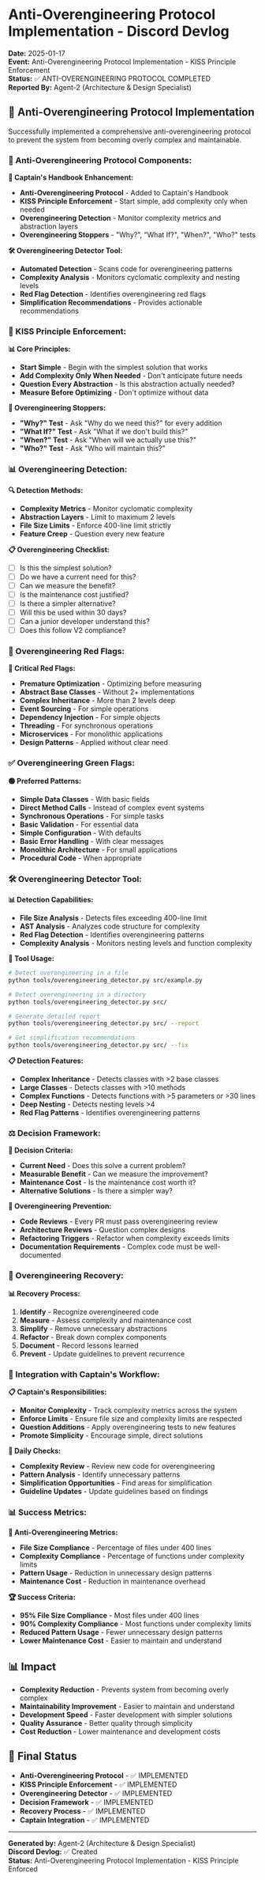 # Anti-Overengineering Protocol Implementation - Discord Devlog

**Date:** 2025-01-17  
**Event:** Anti-Overengineering Protocol Implementation - KISS Principle Enforcement  
**Status:** ✅ ANTI-OVERENGINEERING PROTOCOL COMPLETED  
**Reported By:** Agent-2 (Architecture & Design Specialist)  

## 🎯 **Anti-Overengineering Protocol Implementation**

Successfully implemented a comprehensive anti-overengineering protocol to prevent the system from becoming overly complex and maintainable.

### **🚫 Anti-Overengineering Protocol Components:**

**📖 Captain's Handbook Enhancement:**
- **Anti-Overengineering Protocol** - Added to Captain's Handbook
- **KISS Principle Enforcement** - Start simple, add complexity only when needed
- **Overengineering Detection** - Monitor complexity metrics and abstraction layers
- **Overengineering Stoppers** - "Why?", "What If?", "When?", "Who?" tests

**🛠️ Overengineering Detector Tool:**
- **Automated Detection** - Scans code for overengineering patterns
- **Complexity Analysis** - Monitors cyclomatic complexity and nesting levels
- **Red Flag Detection** - Identifies overengineering red flags
- **Simplification Recommendations** - Provides actionable recommendations

### **🎯 KISS Principle Enforcement:**

**📊 Core Principles:**
- **Start Simple** - Begin with the simplest solution that works
- **Add Complexity Only When Needed** - Don't anticipate future needs
- **Question Every Abstraction** - Is this abstraction actually needed?
- **Measure Before Optimizing** - Don't optimize without data

**🛑 Overengineering Stoppers:**
- **"Why?" Test** - Ask "Why do we need this?" for every addition
- **"What If?" Test** - Ask "What if we don't build this?"
- **"When?" Test** - Ask "When will we actually use this?"
- **"Who?" Test** - Ask "Who will maintain this?"

### **📊 Overengineering Detection:**

**🔍 Detection Methods:**
- **Complexity Metrics** - Monitor cyclomatic complexity
- **Abstraction Layers** - Limit to maximum 2 levels
- **File Size Limits** - Enforce 400-line limit strictly
- **Feature Creep** - Question every new feature

**📋 Overengineering Checklist:**
- [ ] Is this the simplest solution?
- [ ] Do we have a current need for this?
- [ ] Can we measure the benefit?
- [ ] Is the maintenance cost justified?
- [ ] Is there a simpler alternative?
- [ ] Will this be used within 30 days?
- [ ] Can a junior developer understand this?
- [ ] Does this follow V2 compliance?

### **🚨 Overengineering Red Flags:**

**🔴 Critical Red Flags:**
- **Premature Optimization** - Optimizing before measuring
- **Abstract Base Classes** - Without 2+ implementations
- **Complex Inheritance** - More than 2 levels deep
- **Event Sourcing** - For simple operations
- **Dependency Injection** - For simple objects
- **Threading** - For synchronous operations
- **Microservices** - For monolithic applications
- **Design Patterns** - Applied without clear need

### **✅ Overengineering Green Flags:**

**🟢 Preferred Patterns:**
- **Simple Data Classes** - With basic fields
- **Direct Method Calls** - Instead of complex event systems
- **Synchronous Operations** - For simple tasks
- **Basic Validation** - For essential data
- **Simple Configuration** - With defaults
- **Basic Error Handling** - With clear messages
- **Monolithic Architecture** - For small applications
- **Procedural Code** - When appropriate

### **🛠️ Overengineering Detector Tool:**

**📊 Detection Capabilities:**
- **File Size Analysis** - Detects files exceeding 400-line limit
- **AST Analysis** - Analyzes code structure for complexity
- **Red Flag Detection** - Identifies overengineering patterns
- **Complexity Analysis** - Monitors nesting levels and function complexity

**🔧 Tool Usage:**
```bash
# Detect overengineering in a file
python tools/overengineering_detector.py src/example.py

# Detect overengineering in a directory
python tools/overengineering_detector.py src/

# Generate detailed report
python tools/overengineering_detector.py src/ --report

# Get simplification recommendations
python tools/overengineering_detector.py src/ --fix
```

**📋 Detection Features:**
- **Complex Inheritance** - Detects classes with >2 base classes
- **Large Classes** - Detects classes with >10 methods
- **Complex Functions** - Detects functions with >5 parameters or >30 lines
- **Deep Nesting** - Detects nesting levels >4
- **Red Flag Patterns** - Identifies overengineering patterns

### **⚖️ Decision Framework:**

**🎯 Decision Criteria:**
- **Current Need** - Does this solve a current problem?
- **Measurable Benefit** - Can we measure the improvement?
- **Maintenance Cost** - Is the maintenance cost worth it?
- **Alternative Solutions** - Is there a simpler way?

**🔧 Overengineering Prevention:**
- **Code Reviews** - Every PR must pass overengineering review
- **Architecture Reviews** - Question complex designs
- **Refactoring Triggers** - Refactor when complexity exceeds limits
- **Documentation Requirements** - Complex code must be well-documented

### **🔄 Overengineering Recovery:**

**📊 Recovery Process:**
1. **Identify** - Recognize overengineered code
2. **Measure** - Assess complexity and maintenance cost
3. **Simplify** - Remove unnecessary abstractions
4. **Refactor** - Break down complex components
5. **Document** - Record lessons learned
6. **Prevent** - Update guidelines to prevent recurrence

### **🎯 Integration with Captain's Workflow:**

**📋 Captain's Responsibilities:**
- **Monitor Complexity** - Track complexity metrics across the system
- **Enforce Limits** - Ensure file size and complexity limits are respected
- **Question Additions** - Apply overengineering tests to new features
- **Promote Simplicity** - Encourage simple, direct solutions

**🔄 Daily Checks:**
- **Complexity Review** - Review new code for overengineering
- **Pattern Analysis** - Identify unnecessary patterns
- **Simplification Opportunities** - Find areas for simplification
- **Guideline Updates** - Update guidelines based on findings

### **📊 Success Metrics:**

**🎯 Anti-Overengineering Metrics:**
- **File Size Compliance** - Percentage of files under 400 lines
- **Complexity Compliance** - Percentage of functions under complexity limits
- **Pattern Usage** - Reduction in unnecessary design patterns
- **Maintenance Cost** - Reduction in maintenance overhead

**🏆 Success Criteria:**
- **95% File Size Compliance** - Most files under 400 lines
- **90% Complexity Compliance** - Most functions under complexity limits
- **Reduced Pattern Usage** - Fewer unnecessary design patterns
- **Lower Maintenance Cost** - Easier to maintain and understand

## 📊 **Impact**

- **Complexity Reduction** - Prevents system from becoming overly complex
- **Maintainability Improvement** - Easier to maintain and understand
- **Development Speed** - Faster development with simpler solutions
- **Quality Assurance** - Better quality through simplicity
- **Cost Reduction** - Lower maintenance and development costs

## 🎯 **Final Status**

- **Anti-Overengineering Protocol** - ✅ IMPLEMENTED
- **KISS Principle Enforcement** - ✅ IMPLEMENTED
- **Overengineering Detector** - ✅ IMPLEMENTED
- **Decision Framework** - ✅ IMPLEMENTED
- **Recovery Process** - ✅ IMPLEMENTED
- **Captain Integration** - ✅ IMPLEMENTED

---

**Generated by:** Agent-2 (Architecture & Design Specialist)  
**Discord Devlog:** ✅ Created  
**Status:** Anti-Overengineering Protocol Implementation - KISS Principle Enforced
